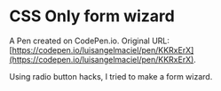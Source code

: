 # CSS Only form wizard

A Pen created on CodePen.io. Original URL: [https://codepen.io/luisangelmaciel/pen/KKRxErX](https://codepen.io/luisangelmaciel/pen/KKRxErX).

Using radio button hacks, I tried to make a form wizard.